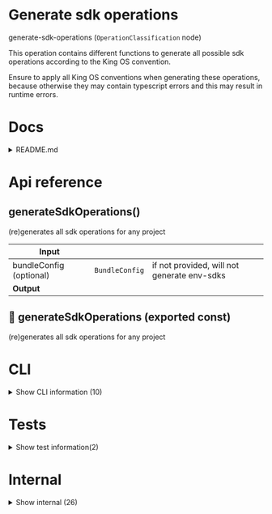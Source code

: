# Generate sdk operations

generate-sdk-operations (`OperationClassification` node)

This operation contains different functions to generate all possible sdk operations according to the King OS convention.

Ensure to apply all King OS conventions when generating these operations, because otherwise they may contain typescript errors and this may result in runtime errors.




# Docs

<details><summary>README.md</summary>
    
  The functions in this package helps you to automate the dull task of generating your SDK files and operation. Every time you create a function or interface (or something else), you can update the SDK's by running `generateSdkOperations`. It's in the bin, just run `npx generateSdkOperations`

  </details>

# Api reference

## generateSdkOperations()

(re)generates all sdk operations for any project


| Input      |    |    |
| ---------- | -- | -- |
| bundleConfig (optional) | `BundleConfig` | if not provided, will not generate env-sdks |,| config (optional) | { yarnInstallBefore?: boolean, <br />yarnInstallAfter?: boolean, <br />manualProjectRoot?: string, <br />dryrun?: boolean, <br /> } |  |
| **Output** |    |    |



## 📄 generateSdkOperations (exported const)

(re)generates all sdk operations for any project

# CLI

<details><summary>Show CLI information (10)</summary>
    
  # generateDbSdkCli()




| Input      |    |    |
| ---------- | -- | -- |
| - | | |
| **Output** |    |    |



## generateEnvSdksCli()

| Input      |    |    |
| ---------- | -- | -- |
| - | | |
| **Output** |    |    |



## generateFunctionSdksCli()

| Input      |    |    |
| ---------- | -- | -- |
| - | | |
| **Output** |    |    |



## generateOperationsSdkCli()

| Input      |    |    |
| ---------- | -- | -- |
| - | | |
| **Output** |    |    |



## generateSdkOperationsCli()

| Input      |    |    |
| ---------- | -- | -- |
| - | | |
| **Output** |    |    |



## 📄 generateDbSdkCli (unexported const)

## 📄 generateEnvSdksCli (unexported const)

## 📄 generateFunctionSdksCli (unexported const)

## 📄 generateOperationsSdkCli (unexported const)

## 📄 generateSdkOperationsCli (unexported const)

  </details>

# Tests

<details><summary>Show test information(2)</summary>
    
  # test()




| Input      |    |    |
| ---------- | -- | -- |
| - | | |
| **Output** |    |    |



## 📄 test (unexported const)

  </details>

# Internal

<details><summary>Show internal (26)</summary>
    
  # generateDbSdk()




| Input      |    |    |
| ---------- | -- | -- |
| config (optional) | { manualProjectRoot?: string, <br />skipYarnInstall?: boolean, <br />dryrun?: boolean, <br /> } |  |
| **Output** |    |    |



## generateEnvSdks()

generates sdk-env-public and sdk-env-private

returns the paths of the geneated operations


| Input      |    |    |
| ---------- | -- | -- |
| bundleConfig | `BundleConfig` |  |,| config (optional) | { manualProjectRoot?: string, <br />skipYarnInstall?: boolean, <br />dryrun?: boolean, <br /> } |  |
| **Output** |    |    |



## generateFunctionPathsSdk()

`sdk-function-paths` indexes all operations and builds an object containing all operations.


| Input      |    |    |
| ---------- | -- | -- |
| config (optional) | { manualProjectRoot?: string, <br />skipYarnInstall?: boolean, <br />dryrun?: boolean, <br /> } |  |
| **Output** |    |    |



## generateFunctionSdks()

Creates
- sdk
- sdk-api (for just operations that have been determined to be exposed): add `export type { SdkApiType }`
- sdk-js (functions that can be executed in the browser on the client side)
- sdk-keys (all sdk keys)
- sdk-api-keys
- sdk-js-keys

Overwrites them if they already exist with minimal interruption time of the system


| Input      |    |    |
| ---------- | -- | -- |
| config (optional) | { manualProjectRoot?: string, <br />skipYarnInstall?: boolean, <br />dryrun?: boolean, <br /> } |  |
| **Output** |    |    |



## generateOperationsSdk()

`sdk-operations` indexes all operations and builds an object containing all operations.


| Input      |    |    |
| ---------- | -- | -- |
| config (optional) | { manualProjectRoot?: string, <br />skipYarnInstall?: boolean, <br />dryrun?: boolean, <br /> } |  |
| **Output** |    |    |



## getSdkDescription()

Gets a description of any sdk operation from the assets


| Input      |    |    |
| ---------- | -- | -- |
| operationName | string |  |
| **Output** |    |    |



## getSdkFunctions()

returns all sdk functions grouped by operation classification


| Input      |    |    |
| ---------- | -- | -- |
| config (optional) | { manualProjectRoot?: string, <br /> } |  |
| **Output** |    |    |



## isTsFunctionIndexable()

The path of the function should be indexed by `generateSimpleIndex`, otherwise we can't import it either!


| Input      |    |    |
| ---------- | -- | -- |
| tsFunction | `TsFunction` |  |
| **Output** | {  }   |    |



## newEnvSdk()

## Environment variables

As a full stack app we need a good solution for environment variables that need to be accessible anywhere and can be customized, some `.gitignore'd`, some not. Some public, some only in the backend.

sensible-config:
- public (local, remote) = sdk-env-public
- private (local, remote) = sdk-env-private

This information will be fetched from the bundleconfig


| Input      |    |    |
| ---------- | -- | -- |
| bundleConfig | `BundleConfig` | NB: if this is not a bundle, a more general purpose bundle config should be used |,| type | public / private |  |,| config (optional) | { manualProjectRoot?: string, <br />skipYarnInstall?: boolean, <br />dryrun?: boolean, <br /> } |  |
| **Output** |    |    |



## newSdkKeysOperation()

| Input      |    |    |
| ---------- | -- | -- |
| operationName | string |  |,| keyVariables | { variableName: string, <br />values: string[], <br /> }[] |  |,| config (optional) | { manualProjectRoot?: string, <br />skipYarnInstall?: boolean, <br />dryrun?: boolean, <br /> } |  |
| **Output** |    |    |



## newSdkOperation()

Uses an array of functions to create an operation that imports all those functions and exports an object where all those functions have been comprised


| Input      |    |    |
| ---------- | -- | -- |
| operationName | string |  |,| tsFunctions | `TsFunction`[] |  |,| config (optional) | { manualProjectRoot?: string, <br />skipYarnInstall?: boolean, <br />dryrun?: boolean, <br /> } |  |
| **Output** |    |    |



## tsFunctionIsSdkable()

| Input      |    |    |
| ---------- | -- | -- |
| tsFunction | `TsFunction` |  |,| operationClassificationObject | `OperationClassificationObject` |  |,| operationClassification | `OperationClassification` |  |
| **Output** | {  }   |    |



## 🔹 FunctionsPerClassification

relative





Properties: 

 | Name | Type | Description |
|---|---|---|
| js  | array |  |
| ts  | array |  |
| node  | array |  |
| server  | array |  |
| web  | array |  |
| app  | array |  |
| ui-es6  | array |  |
| ui-es5  | array |  |
| ui-esm  | array |  |



## 🔹 OperationClassificationObject

## 📄 generateDbSdk (exported const)

## 📄 generateEnvSdks (exported const)

generates sdk-env-public and sdk-env-private

returns the paths of the geneated operations


## 📄 generateFunctionPathsSdk (exported const)

`sdk-function-paths` indexes all operations and builds an object containing all operations.


## 📄 generateFunctionSdks (exported const)

Creates
- sdk
- sdk-api (for just operations that have been determined to be exposed): add `export type { SdkApiType }`
- sdk-js (functions that can be executed in the browser on the client side)
- sdk-keys (all sdk keys)
- sdk-api-keys
- sdk-js-keys

Overwrites them if they already exist with minimal interruption time of the system


## 📄 generateOperationsSdk (exported const)

`sdk-operations` indexes all operations and builds an object containing all operations.


## 📄 getSdkDescription (exported const)

Gets a description of any sdk operation from the assets


## 📄 getSdkFunctions (exported const)

returns all sdk functions grouped by operation classification


## 📄 isTsFunctionIndexable (exported const)

The path of the function should be indexed by `generateSimpleIndex`, otherwise we can't import it either!


## 📄 newEnvSdk (exported const)

## Environment variables

As a full stack app we need a good solution for environment variables that need to be accessible anywhere and can be customized, some `.gitignore'd`, some not. Some public, some only in the backend.

sensible-config:
- public (local, remote) = sdk-env-public
- private (local, remote) = sdk-env-private

This information will be fetched from the bundleconfig


## 📄 newSdkKeysOperation (exported const)

## 📄 newSdkOperation (exported const)

Uses an array of functions to create an operation that imports all those functions and exports an object where all those functions have been comprised


## 📄 tsFunctionIsSdkable (exported const)

  </details>

